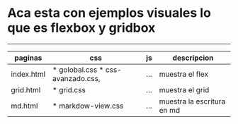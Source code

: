 # Aca esta con ejemplos visuales lo que es flexbox y gridbox
---
| paginas | css | js | descripcion |
|--- | --- |--- |--- |
|index.html| * golobal.css  * css-avanzado.css, | ...  | muestra el flex |
|grid.html| * grid.css | ...  | muestra el grid |
|md.html| * markdow-view.css | ...  | muestra la escritura en md |